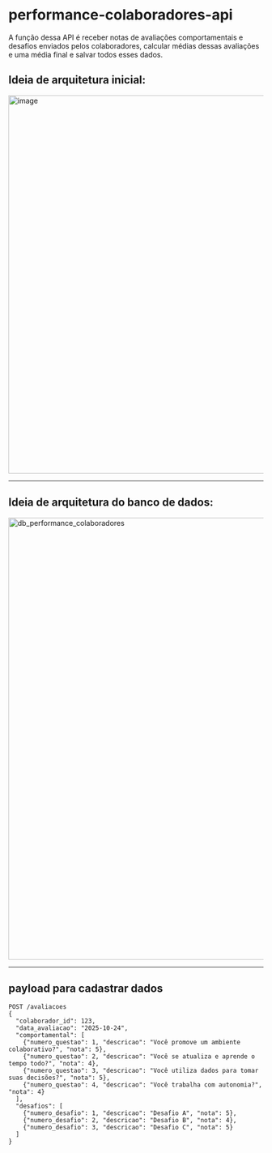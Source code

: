 # performance-colaboradores-api
A função dessa API é receber notas de avaliações comportamentais e desafios enviados pelos colaboradores, calcular médias dessas avaliações e uma média final e salvar todos esses dados.

## Ideia de arquitetura inicial:
<img width="1365" height="747" alt="image" src="https://github.com/user-attachments/assets/ac7b61f1-8647-462f-a253-ad99fa42c6b5" />

  
---
  
## Ideia de arquitetura do banco de dados:
<img width="736" height="873" alt="db_performance_colaboradores" src="https://github.com/user-attachments/assets/3415e9f8-be36-45e8-8170-c9d9e7c24f75" />

--- 

## payload para cadastrar dados
```
POST /avaliacoes
{
  "colaborador_id": 123,
  "data_avaliacao": "2025-10-24",
  "comportamental": [
    {"numero_questao": 1, "descricao": "Você promove um ambiente colaborativo?", "nota": 5},
    {"numero_questao": 2, "descricao": "Você se atualiza e aprende o tempo todo?", "nota": 4},
    {"numero_questao": 3, "descricao": "Você utiliza dados para tomar suas decisões?", "nota": 5},
    {"numero_questao": 4, "descricao": "Você trabalha com autonomia?", "nota": 4}
  ],
  "desafios": [
    {"numero_desafio": 1, "descricao": "Desafio A", "nota": 5},
    {"numero_desafio": 2, "descricao": "Desafio B", "nota": 4},
    {"numero_desafio": 3, "descricao": "Desafio C", "nota": 5}
  ]
}


```


